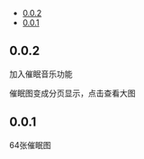 <!-- TOC -->

- [0.0.2](#002)
- [0.0.1](#001)

<!-- /TOC -->

## 0.0.2

  加入催眠音乐功能

  催眠图变成分页显示，点击查看大图

## 0.0.1

  64张催眠图